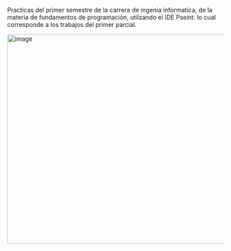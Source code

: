 Practicas del primer semestre de la carrera de ingenia informatica, de la materia de fundamentos de programación, utilzando el IDE Pseint.
lo cual corresponde a los trabajos del primer parcial.

<img width="960" height="486" alt="image" src="https://github.com/user-attachments/assets/7f6f7e6e-04e1-482c-a858-b2489be8b7c7" />
